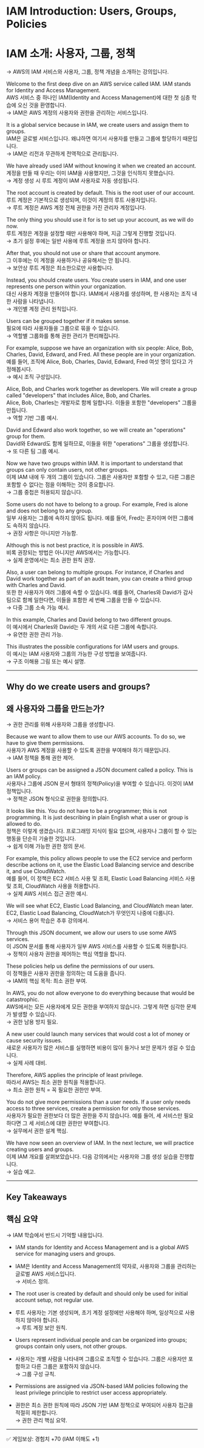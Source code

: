# IAM Introduction: Users, Groups, Policies  
# IAM 소개: 사용자, 그룹, 정책  
→ AWS의 IAM 서비스와 사용자, 그룹, 정책 개념을 소개하는 강의입니다.  

Welcome to the first deep dive on an AWS service called IAM. IAM stands for Identity and Access Management.  
AWS 서비스 중 하나인 IAM(Identity and Access Management)에 대한 첫 심층 학습에 오신 것을 환영합니다.  
→ IAM은 AWS 계정의 사용자와 권한을 관리하는 서비스입니다.  

It is a global service because in IAM, we create users and assign them to groups.  
IAM은 글로벌 서비스입니다. 왜냐하면 여기서 사용자를 만들고 그룹에 할당하기 때문입니다.  
→ IAM은 리전과 무관하게 전역적으로 관리됩니다.  

We have already used IAM without knowing it when we created an account.  
계정을 만들 때 우리는 이미 IAM을 사용했지만, 그것을 인식하지 못했습니다.  
→ 계정 생성 시 루트 계정이 IAM 사용자로 자동 생성됩니다.  

The root account is created by default. This is the root user of our account.  
루트 계정은 기본적으로 생성되며, 이것이 계정의 루트 사용자입니다.  
→ 루트 계정은 AWS 계정 전체 권한을 가진 관리자 계정입니다.  

The only thing you should use it for is to set up your account, as we will do now.  
루트 계정은 계정을 설정할 때만 사용해야 하며, 지금 그렇게 진행할 것입니다.  
→ 초기 설정 후에는 일반 사용에 루트 계정을 쓰지 않아야 합니다.  

After that, you should not use or share that account anymore.  
그 이후에는 이 계정을 사용하거나 공유해서는 안 됩니다.  
→ 보안상 루트 계정은 최소한으로만 사용합니다.  

Instead, you should create users. You create users in IAM, and one user represents one person within your organization.  
대신 사용자 계정을 만들어야 합니다. IAM에서 사용자를 생성하며, 한 사용자는 조직 내 한 사람을 나타냅니다.  
→ 개인별 계정 관리 원칙입니다.  

Users can be grouped together if it makes sense.  
필요에 따라 사용자들을 그룹으로 묶을 수 있습니다.  
→ 역할별 그룹화를 통해 권한 관리가 편리해집니다.  

For example, suppose we have an organization with six people: Alice, Bob, Charles, David, Edward, and Fred. All these people are in your organization.  
예를 들어, 조직에 Alice, Bob, Charles, David, Edward, Fred 여섯 명이 있다고 가정해봅시다.  
→ 예시 조직 구성입니다.  

Alice, Bob, and Charles work together as developers. We will create a group called "developers" that includes Alice, Bob, and Charles.  
Alice, Bob, Charles는 개발자로 함께 일합니다. 이들을 포함한 "developers" 그룹을 만듭니다.  
→ 역할 기반 그룹 예시.  

David and Edward also work together, so we will create an "operations" group for them.  
David와 Edward도 함께 일하므로, 이들을 위한 "operations" 그룹을 생성합니다.  
→ 또 다른 팀 그룹 예시.  

Now we have two groups within IAM. It is important to understand that groups can only contain users, not other groups.  
이제 IAM 내에 두 개의 그룹이 있습니다. 그룹은 사용자만 포함할 수 있고, 다른 그룹은 포함할 수 없다는 점을 이해하는 것이 중요합니다.  
→ 그룹 중첩은 허용되지 않습니다.  

Some users do not have to belong to a group. For example, Fred is alone and does not belong to any group.  
일부 사용자는 그룹에 속하지 않아도 됩니다. 예를 들어, Fred는 혼자이며 어떤 그룹에도 속하지 않습니다.  
→ 권장 사항은 아니지만 가능함.  

Although this is not best practice, it is possible in AWS.  
비록 권장되는 방법은 아니지만 AWS에서는 가능합니다.  
→ 실제 운영에서는 최소 권한 원칙 권장.  

Also, a user can belong to multiple groups. For instance, if Charles and David work together as part of an audit team, you can create a third group with Charles and David.  
또한 한 사용자가 여러 그룹에 속할 수 있습니다. 예를 들어, Charles와 David가 감사팀으로 함께 일한다면, 이들을 포함한 세 번째 그룹을 만들 수 있습니다.  
→ 다중 그룹 소속 가능 예시.  

In this example, Charles and David belong to two different groups.  
이 예시에서 Charles와 David는 두 개의 서로 다른 그룹에 속합니다.  
→ 유연한 권한 관리 가능.  

This illustrates the possible configurations for IAM users and groups.  
이 예시는 IAM 사용자와 그룹의 가능한 구성 방법을 보여줍니다.  
→ 구조 이해용 그림 또는 예시 설명.  

---

## Why do we create users and groups?  
## 왜 사용자와 그룹을 만드는가?  
→ 권한 관리를 위해 사용자와 그룹을 생성합니다.  

Because we want to allow them to use our AWS accounts. To do so, we have to give them permissions.  
사용자가 AWS 계정을 사용할 수 있도록 권한을 부여해야 하기 때문입니다.  
→ IAM 정책을 통해 권한 제어.  

Users or groups can be assigned a JSON document called a policy. This is an IAM policy.  
사용자나 그룹에 JSON 문서 형태의 정책(Policy)을 부여할 수 있습니다. 이것이 IAM 정책입니다.  
→ 정책은 JSON 형식으로 권한을 정의합니다.  

It looks like this. You do not have to be a programmer; this is not programming. It is just describing in plain English what a user or group is allowed to do.  
정책은 이렇게 생겼습니다. 프로그래밍 지식이 필요 없으며, 사용자나 그룹이 할 수 있는 행동을 단순히 기술한 것입니다.  
→ 쉽게 이해 가능한 권한 정의 문서.  

For example, this policy allows people to use the EC2 service and perform describe actions on it, use the Elastic Load Balancing service and describe it, and use CloudWatch.  
예를 들어, 이 정책은 EC2 서비스 사용 및 조회, Elastic Load Balancing 서비스 사용 및 조회, CloudWatch 사용을 허용합니다.  
→ 실제 AWS 서비스 접근 권한 예시.  

We will see what EC2, Elastic Load Balancing, and CloudWatch mean later.  
EC2, Elastic Load Balancing, CloudWatch가 무엇인지 나중에 다룹니다.  
→ 서비스 용어 학습은 추후 강의에서.  

Through this JSON document, we allow our users to use some AWS services.  
이 JSON 문서를 통해 사용자가 일부 AWS 서비스를 사용할 수 있도록 허용합니다.  
→ 정책이 사용자 권한을 제어하는 핵심 역할을 합니다.  

These policies help us define the permissions of our users.  
이 정책들은 사용자 권한을 정의하는 데 도움을 줍니다.  
→ IAM의 핵심 목적: 최소 권한 부여.  

In AWS, you do not allow everyone to do everything because that would be catastrophic.  
AWS에서는 모든 사용자에게 모든 권한을 부여하지 않습니다. 그렇게 하면 심각한 문제가 발생할 수 있습니다.  
→ 권한 남용 방지 필요.  

A new user could launch many services that would cost a lot of money or cause security issues.  
새로운 사용자가 많은 서비스를 실행하면 비용이 많이 들거나 보안 문제가 생길 수 있습니다.  
→ 실제 사례 대비.  

Therefore, AWS applies the principle of least privilege.  
따라서 AWS는 최소 권한 원칙을 적용합니다.  
→ 최소 권한 원칙 = 꼭 필요한 권한만 부여.  

You do not give more permissions than a user needs. If a user only needs access to three services, create a permission for only those services.  
사용자가 필요한 권한보다 더 많은 권한을 주지 않습니다. 예를 들어, 세 서비스만 필요하다면 그 세 서비스에 대한 권한만 부여합니다.  
→ 실무에서 권한 설계 핵심.  

We have now seen an overview of IAM. In the next lecture, we will practice creating users and groups.  
이제 IAM 개요를 살펴보았습니다. 다음 강의에서는 사용자와 그룹 생성 실습을 진행합니다.  
→ 실습 예고.  

---

## Key Takeaways  
## 핵심 요약  
→ IAM 학습에서 반드시 기억할 내용입니다.  

- IAM stands for Identity and Access Management and is a global AWS service for managing users and groups.  
- IAM은 Identity and Access Management의 약자로, 사용자와 그룹을 관리하는 글로벌 AWS 서비스입니다.  
→ 서비스 정의.  

- The root user is created by default and should only be used for initial account setup, not regular use.  
- 루트 사용자는 기본 생성되며, 초기 계정 설정에만 사용해야 하며, 일상적으로 사용하지 않아야 합니다.  
→ 루트 계정 보안 원칙.  

- Users represent individual people and can be organized into groups; groups contain only users, not other groups.  
- 사용자는 개별 사람을 나타내며 그룹으로 조직할 수 있습니다. 그룹은 사용자만 포함하고 다른 그룹은 포함하지 않습니다.  
→ 그룹 구성 규칙.  

- Permissions are assigned via JSON-based IAM policies following the least privilege principle to restrict user access appropriately.  
- 권한은 최소 권한 원칙에 따라 JSON 기반 IAM 정책으로 부여되어 사용자 접근을 적절히 제한합니다.  
→ 권한 관리 핵심 요약.  

---

✅ 게임보상: 경험치 +70 (IAM 이해도 +1)

